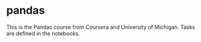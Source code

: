 # pandas
This is the Pandas course from Coursera and University of Michigan. Tasks are defined in the notebooks.
